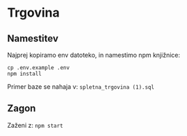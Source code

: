 # Trgovina
## Namestitev
Najprej kopiramo env datoteko, in namestimo npm knjižnice:
```
cp .env.example .env
npm install
```
Primer baze se nahaja v:
`spletna_trgovina (1).sql`

## Zagon
Zaženi z:
`npm start`

